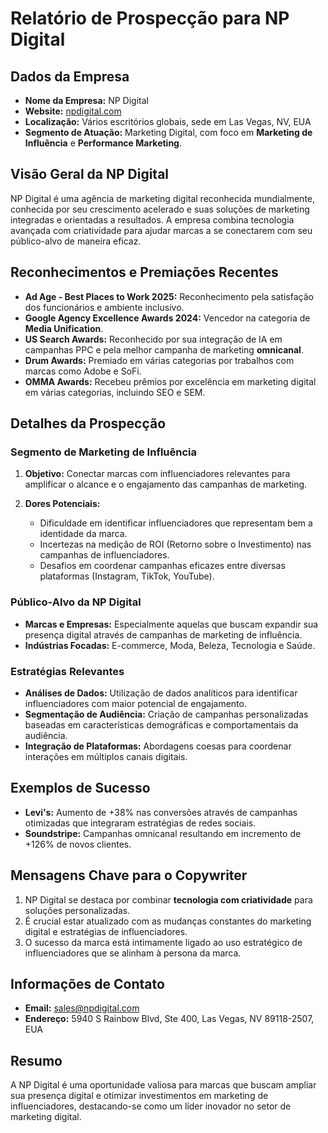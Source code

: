# Relatório de Prospecção para NP Digital

## Dados da Empresa

- **Nome da Empresa:** NP Digital
- **Website:** [npdigital.com](https://npdigital.com/)
- **Localização:** Vários escritórios globais, sede em Las Vegas, NV, EUA
- **Segmento de Atuação:** Marketing Digital, com foco em **Marketing de Influência** e **Performance Marketing**.

## Visão Geral da NP Digital

NP Digital é uma agência de marketing digital reconhecida mundialmente, conhecida por seu crescimento acelerado e suas soluções de marketing integradas e orientadas a resultados. A empresa combina tecnologia avançada com criatividade para ajudar marcas a se conectarem com seu público-alvo de maneira eficaz. 

## Reconhecimentos e Premiações Recentes

- **Ad Age - Best Places to Work 2025:** Reconhecimento pela satisfação dos funcionários e ambiente inclusivo.
- **Google Agency Excellence Awards 2024:** Vencedor na categoria de **Media Unification**.
- **US Search Awards:** Reconhecido por sua integração de IA em campanhas PPC e pela melhor campanha de marketing **omnicanal**.
- **Drum Awards:** Premiado em várias categorias por trabalhos com marcas como Adobe e SoFi.
- **OMMA Awards:** Recebeu prêmios por excelência em marketing digital em várias categorias, incluindo SEO e SEM.

## Detalhes da Prospecção

### Segmento de Marketing de Influência

1. **Objetivo:** Conectar marcas com influenciadores relevantes para amplificar o alcance e o engajamento das campanhas de marketing.
   
2. **Dores Potenciais:**
   - Dificuldade em identificar influenciadores que representam bem a identidade da marca.
   - Incertezas na medição de ROI (Retorno sobre o Investimento) nas campanhas de influenciadores.
   - Desafios em coordenar campanhas eficazes entre diversas plataformas (Instagram, TikTok, YouTube).

### Público-Alvo da NP Digital

- **Marcas e Empresas:** Especialmente aquelas que buscam expandir sua presença digital através de campanhas de marketing de influência.
- **Indústrias Focadas:** E-commerce, Moda, Beleza, Tecnologia e Saúde.

### Estratégias Relevantes

- **Análises de Dados:** Utilização de dados analíticos para identificar influenciadores com maior potencial de engajamento.
- **Segmentação de Audiência:** Criação de campanhas personalizadas baseadas em características demográficas e comportamentais da audiência.
- **Integração de Plataformas:** Abordagens coesas para coordenar interações em múltiplos canais digitais.

## Exemplos de Sucesso

- **Levi's:** Aumento de +38% nas conversões através de campanhas otimizadas que integraram estratégias de redes sociais.
- **Soundstripe:** Campanhas omnicanal resultando em incremento de +126% de novos clientes.

## Mensagens Chave para o Copywriter

1. NP Digital se destaca por combinar **tecnologia com criatividade** para soluções personalizadas.
2. É crucial estar atualizado com as mudanças constantes do marketing digital e estratégias de influenciadores.
3. O sucesso da marca está intimamente ligado ao uso estratégico de influenciadores que se alinham à persona da marca.

## Informações de Contato

- **Email:** sales@npdigital.com
- **Endereço:** 5940 S Rainbow Blvd, Ste 400, Las Vegas, NV 89118-2507, EUA

## Resumo

A NP Digital é uma oportunidade valiosa para marcas que buscam ampliar sua presença digital e otimizar investimentos em marketing de influenciadores, destacando-se como um líder inovador no setor de marketing digital.